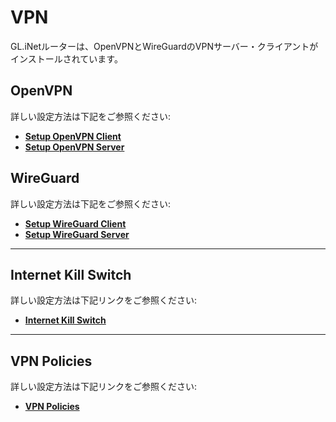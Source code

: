 # VPN

GL.iNetルーターは、OpenVPNとWireGuardのVPNサーバー・クライアントがインストールされています。

## OpenVPN

詳しい設定方法は下記をご参照ください:

- [**Setup OpenVPN Client**](../../../tutorials/openvpn_client/)
- [**Setup OpenVPN Server**](../../../tutorials/openvpn_server/)

## WireGuard

詳しい設定方法は下記をご参照ください:

- [**Setup WireGuard Client**](../../../tutorials/wireguard_client/)
- [**Setup WireGuard Server**](../../../tutorials/wireguard_server/)

---

## Internet Kill Switch

詳しい設定方法は下記リンクをご参照ください:

- [**Internet Kill Switch**](../../../tutorials/internet_kill_switch/)

---

## VPN Policies

詳しい設定方法は下記リンクをご参照ください:

- [**VPN Policies**](../../../tutorials/vpn_policies/)